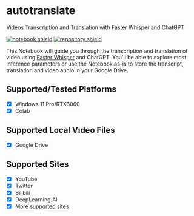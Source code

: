 # **autotranslate** 

Videos Transcription and Translation with Faster Whisper and ChatGPT

[![notebook shield](https://img.shields.io/static/v1?label=&message=Notebook&color=blue&style=for-the-badge&logo=googlecolab&link=https://colab.research.google.com/github/lewangdev/autotranslate/blob/main/autotranslate.ipynb)](https://colab.research.google.com/github/lewangdev/autotranslate/blob/main/autotranslate.ipynb)
[![repository shield](https://img.shields.io/static/v1?label=&message=Repository&color=blue&style=for-the-badge&logo=github&link=https://github.com/lewangdev/autotranslate)](https://github.com/lewangdev/autotranslate)

This Notebook will guide you through the transcription and translation of video using [Faster Whisper](https://github.com/guillaumekln/faster-whisper) and ChatGPT. You'll be able to explore most inference parameters or use the Notebook as-is to store the transcript, translation and video audio in your Google Drive.

## Supported/Tested Platforms 

* [x] Windows 11 Pro/RTX3060
* [x] Colab 

## Supported Local Video Files

* [x] Google Drive

## Supported Sites

* [x] YouTube
* [x] Twitter
* [x] Bilibili
* [x] DeepLearning.AI
* [x] [More supported sites](https://github.com/yt-dlp/yt-dlp/blob/master/supportedsites.md)
